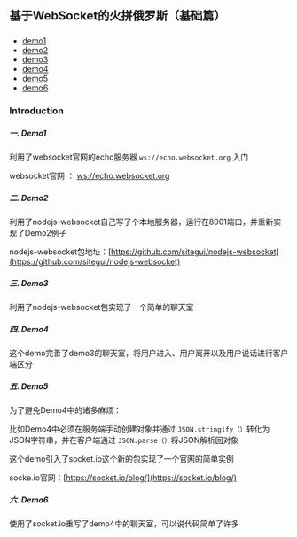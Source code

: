 ## 基于WebSocket的火拼俄罗斯（基础篇）
###


* [demo1](https://github.com/shinytang6/BookDemo/tree/master/Imooc/Rush%20Russia%20Based%20On%20WebSocket/Basic/demo1)
* [demo2](https://github.com/shinytang6/BookDemo/tree/master/Imooc/Rush%20Russia%20Based%20On%20WebSocket/Basic/demo2)
* [demo3](https://github.com/shinytang6/BookDemo/tree/master/Imooc/Rush%20Russia%20Based%20On%20WebSocket/Basic/demo3)
* [demo4](https://github.com/shinytang6/BookDemo/tree/master/Imooc/Rush%20Russia%20Based%20On%20WebSocket/Basic/demo4)
* [demo5](https://github.com/shinytang6/BookDemo/tree/master/Imooc/Rush%20Russia%20Based%20On%20WebSocket/Basic/demo5)
* [demo6](https://github.com/shinytang6/BookDemo/tree/master/Imooc/Rush%20Russia%20Based%20On%20WebSocket/Basic/demo6)

### Introduction

##### 一. Demo1

利用了websocket官网的echo服务器 `ws://echo.websocket.org` 入门

websocket官网 ： [ws://echo.websocket.org](ws://echo.websocket.org)

##### 二. Demo2

利用了nodejs-websocket自己写了个本地服务器，运行在8001端口，并重新实现了Demo2例子

nodejs-websocket包地址：[https://github.com/sitegui/nodejs-websocket](https://github.com/sitegui/nodejs-websocket)

##### 三. Demo3

利用了nodejs-websocket包实现了一个简单的聊天室

##### 四. Demo4

这个demo完善了demo3的聊天室，将用户进入、用户离开以及用户说话进行客户端区分

##### 五. Demo5

为了避免Demo4中的诸多麻烦：

比如Demo4中必须在服务端手动创建对象并通过 `JSON.stringify（）`转化为JSON字符串，并在客户端通过 `JSON.parse（）`将JSON解析回对象

这个demo引入了socket.io这个新的包实现了一个官网的简单实例

socke.io官网：[https://socket.io/blog/](https://socket.io/blog/)

##### 六. Demo6

使用了socket.io重写了demo4中的聊天室，可以说代码简单了许多
